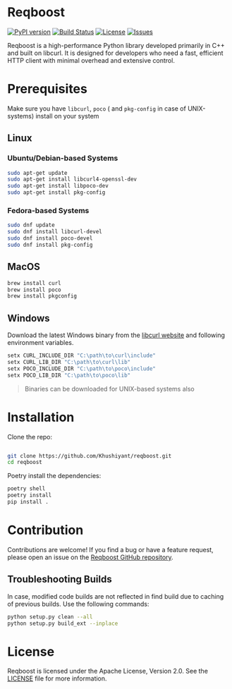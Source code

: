 # Reqboost

[![PyPI version](https://img.shields.io/pypi/v/reqboost?style=flat-square&logo=pypi)](https://pypi.org/project/reqboost/) [![Build Status](https://img.shields.io/github/actions/workflow/status/Khushiyant/reqboost/build.yml?style=flat-square&logo=github)](https://github.com/Khushiyant/reqboost/actions) [![License](https://img.shields.io/github/license/Khushiyant/reqboost?style=flat-square&logo=open-source-initiative)](LICENSE) [![Issues](https://img.shields.io/github/issues/Khushiyant/reqboost?style=flat-square&logo=github)](https://github.com/Khushiyant/reqboost/issues)

Reqboost is a high-performance Python library developed primarily in C++ and built on libcurl. It is designed for developers who need a fast, efficient HTTP client with minimal overhead and extensive control.

# Prerequisites

Make sure you have `libcurl`, `poco` ( and `pkg-config` in case of UNIX-systems) install on your system

## Linux

### Ubuntu/Debian-based Systems

```bash
sudo apt-get update
sudo apt-get install libcurl4-openssl-dev
sudo apt-get install libpoco-dev
sudo apt-get install pkg-config
```

### Fedora-based Systems

```bash
sudo dnf update
sudo dnf install libcurl-devel
sudo dnf install poco-devel
sudo dnf install pkg-config

```

## MacOS

```bash
brew install curl
brew install poco
brew install pkgconfig
```

## Windows

Download the latest Windows binary from the [libcurl website](https://curl.se/download.html) and following environment variables.

```bash
setx CURL_INCLUDE_DIR "C:\path\to\curl\include"
setx CURL_LIB_DIR "C:\path\to\curl\lib"
setx POCO_INCLUDE_DIR "C:\path\to\poco\include"
setx POCO_LIB_DIR "C:\path\to\poco\lib"

```

> Binaries can be downloaded for UNIX-based systems also

# Installation

Clone the repo:

```bash

git clone https://github.com/Khushiyant/reqboost.git
cd reqboost
```

Poetry install the dependencies:

```bash
poetry shell
poetry install 
pip install .
```

# Contribution

Contributions are welcome! If you find a bug or have a feature request, please open an issue on the [Reqboost GitHub repository](https://github.com/Khushiyant/reqboost/issues).

## Troubleshooting Builds

In case, modified code builds are not reflected in find build due to caching of previous builds. Use the following commands:

```bash
python setup.py clean --all
python setup.py build_ext --inplace
```

# License

Reqboost is licensed under the Apache License, Version 2.0. See the [LICENSE](./LICENSE) file for more information.
